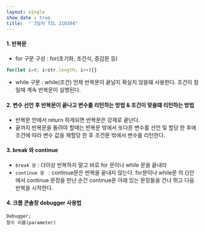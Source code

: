 ```yaml
---
layout: single
show_date : true
title:  "`3일차`TIL 210304"
---
```



#### 1. 반복문
- for 구문 구성 : for(초기화, 조건식, 증감문 등)
```js
for(let i=0; i<str.length; i++){}
```

- while 구문 : while(조건)
언제 반복문이 끝날지 확실치 않을떄 사용한다.
조건이 참일때 계속 반복문이 실행된다.


#### 2. 변수 선언 후 반복문이 끝나고 변수를 리턴하는 방법 & 조건이 맞을떄 리턴하는 방법
- 반복문 안에서 return 하게되면 반복문은 강제로 끝난다.
- 끝까지 반복문을 돌려야 할때는 반복문 밖에서 또다른 변수를 선언 및 할당 한 후에
조건에 따라 변수 값을 재할당 한 후 조건문 밖에서 변수를 리턴한다.


#### 3. break 와 continue 
- `break 문` : 더이상 반복하지 말고 바로 for 문이나 while 문을 끝내라
- `continue 문 ` : continue문은 반복을 끝내지 않는다.
for문이나 while문 의 {}안에서 continue 문장을 만난 순간 continue문 아래 있는 문장들을 건너 뛰고 다음 반복을 시작한다.

#### 4. 크롬 콘솔창 debugger 사용법
```
Debugger;
함수 이름(parameter)
```



